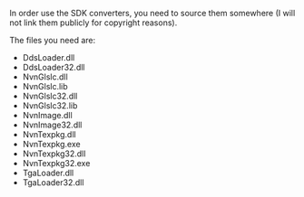 In order use the SDK converters, you need to source them somewhere (I will not link them publicly for copyright reasons).

The files you need are:
- DdsLoader.dll
- DdsLoader32.dll
- NvnGlslc.dll
- NvnGlslc.lib
- NvnGlslc32.dll
- NvnGlslc32.lib
- NvnImage.dll
- NvnImage32.dll
- NvnTexpkg.dll
- NvnTexpkg.exe
- NvnTexpkg32.dll
- NvnTexpkg32.exe
- TgaLoader.dll
- TgaLoader32.dll